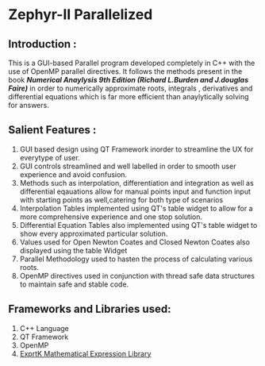 # Zephyr-II Parallelized

## Introduction :
This is a GUI-based Parallel program developed completely in C++ with the use of OpenMP parallel directives. It follows the methods present in the book ***Numerical Anaylysis 9th Edition (Richard L.Burden and J.douglas Faire)*** in order to numerically approximate roots, integrals , derivatives and differential equations which is far more efficient than anaylytically solving for answers. 

## Salient Features :
1. GUI based design using QT Framework inorder to streamline the UX for everytype of user.
2. GUI controls streamlined and well labelled in order to smooth user experience and avoid confusion.
3. Methods such as interpolation, differentiation and integration as well as differential eqauations allow for manual points input and function input with starting points as well,catering for both type of scenarios
4. Interpolation Tables implemented using QT's table widget to allow for a more comprehensive experience and one stop solution.
5. Differential Equation Tables also implemented using QT's table widget to show every approximated particular solution.
6. Values used for Open Newton Coates and Closed Newton Coates also displayed using the table Widget 
7. Parallel Methodology used to hasten the process of calculating various roots. 
8. OpenMP directives used in conjunction with thread safe data structures to maintain safe and stable code. 


## Frameworks and Libraries used:

1. C++ Language
2. QT Framework
3. OpenMP
4. <a href="https://github.com/ArashPartow/exprtk">ExprtK Mathematical Expression Library</a>
 
 
